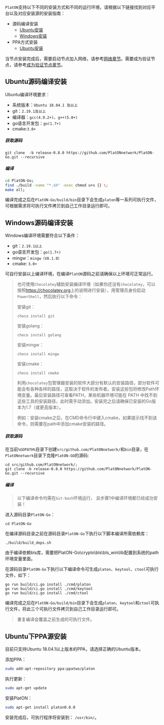`PlatON`支持以下不同的安装方式和不同的运行环境，请根据以下链接找到对应平台以及对应安装源的安装指南：

- 源码编译安装
  - [Ubuntu安装](#Ubuntu源码编译安装)
  - [Windows安装](#Windows源码编译安装)
- PPA方式安装
  - [Ubuntu安装](#Ubuntu下PPA源安装)

当节点安装完成后，需要启动节点加入网络，请参考[网络章节](/zh-cn/Network/[Chinese-Simplified]-连接公有网络)。需要成为验证节点，请参考[成为验证节点章节](/zh-cn/Node/[Chinese-Simplified]-成为验证节点.md)。

## Ubuntu源码编译安装

Ubuntu编译环境要求：

- 系统版本：`Ubuntu 18.04.1 及以上`
- git：`2.19.1及以上`
- 编译器：`gcc(4.9.2+)`、`g++(5.0+)`
- go语言开发包：`go(1.7+)`
- cmake:`3.0+`

##### 获取源码

```
git clone  -b release-0.8.0 https://github.com/PlatONnetwork/PlatON-Go.git --recursive 
```

##### 编译

```bash
cd PlatON-Go;
find ./build -name "*.sh" -exec chmod u+x {} \;
make all;
```

编译完成之后在`PlatON-Go/build/bin`目录下会生成`platon`等一系列可执行文件，可根据需求将可执行文件拷贝到自己工作目录运行即可。



## Windows源码编译安装

Windows编译环境需要符合以下条件：

- git：`2.19.1以上`
- go语言开发包：`go(1.7+)`
- mingw：`mingw（V8.1.0）`
- cmake: `3.0+`

可自行安装以上编译环境，在编译`PlatON`源码之前请确保以上环境可正常运行。

> 也可使用`Chocolatey`辅助安装编译环境（如果你还没有`chocolatey`，可以按照<https://chocolatey.org>上的说明进行安装），用管理员身份启动`PowerShell`，然后执行以下命令：
>
> 安装git：
>
> ```
> choco install git
> ```
>
> 安装golang：
>
> ```
> choco install golang
> ```
>
> 安装mingw：
>
> ```
> choco install mingw
> ```
>
> 安装cmake：
>
> ```
> choco install cmake
> ```
>
> 利用`chocolatey`包管理器安装的软件大部分有默认的安装路径，部分软件可能会有各种各样的路径，这取决于软件的发布者。安装这些包将修改Path环境变量。最后安装路径可查看PATH，某些机器环境可能在 PATH 中找不到这些工具的安装路径，此时需手动添加。安装完之后请确保已安装的Go版本为1.7（或更高版本）。
>
> 例如：安装cmake之后，在CMD命令行中键入cmake，如果提示找不到该命令，则需要在path中添加cmake安装的路径。

##### 获取源码

在当前`%GOPATH%`目录下创建`src/github.com/PlatONnetwork/`和`bin`目录，在`PlatONnetwork`目录下克隆`PlatON-GO`的源码:

```
cd src/github.com/PlatONnetwork/;
git clone -b release-0.8.0 https://github.com/PlatONnetwork/PlatON-Go.git --recursive
```

##### 编译

> 以下编译命令均需在`Git-bash`环境运行， 且步骤1中编译环境都已经成功安装！

进入源码目录`PlatON-Go`：

```
cd PlatON-Go
```

在编译源码目录之前在源码目录`PlatON-Go`下执行以下脚本编译所需依赖库：

```
./build/build_deps.sh
```
由于编译依赖bls库，需要把PlatON-Go\crypto\bls\bls_win\lib配置到系统的path环境变量里面。

在源码目录`PlatON-Go`下执行以下编译命令可生成`platon`、`keytool`、`ctool`可执行文件，如下：

```
go run build/ci.go install ./cmd/platon
go run build/ci.go install ./cmd/keytool
go run build/ci.go install ./cmd/ctool
```

编译完成之后在`PlatON-Go/build/bin`目录下会生成`platon`、`keytool`和`ctool`可执行文件，将此三个可执行文件拷贝到自己工作目录运行即可。

> 重复编译会覆盖之前生成的可执行文件。



## Ubuntu下PPA源安装

目前只支持Ubuntu 18.04.1以上版本的PPA，请选择正确的Ubuntu版本。

添加PPA：

```bash
sudo add-apt-repository ppa:ppatwo/platon
```

执行更新：

```bash
sudo apt-get update
```

安装PlatON：

```bash
sudo apt-get install platon0.8.0
```

安装完成后，可执行程序将安装到： `/usr/bin/`。
